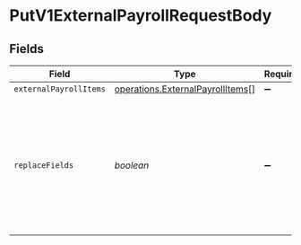 # PutV1ExternalPayrollRequestBody


## Fields

| Field                                                                                                   | Type                                                                                                    | Required                                                                                                | Description                                                                                             |
| ------------------------------------------------------------------------------------------------------- | ------------------------------------------------------------------------------------------------------- | ------------------------------------------------------------------------------------------------------- | ------------------------------------------------------------------------------------------------------- |
| `externalPayrollItems`                                                                                  | [operations.ExternalPayrollItems](../../../sdk/models/operations/externalpayrollitems.md)[]             | :heavy_minus_sign:                                                                                      | N/A                                                                                                     |
| `replaceFields`                                                                                         | *boolean*                                                                                               | :heavy_minus_sign:                                                                                      | Patch update external payroll items when set to true, otherwise it will overwrite the previous changes. |